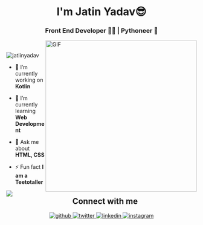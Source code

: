 <h1 align="center">I'm Jatin Yadav😎</h1>
<h3 align="center">Front End Developer 👨‍💻 | Pythoneer 🐍</h3>

<img align="right" alt="GIF" src="https://i.imgur.com/8MupZHY.gif" width="400px" /><br>


<p align="left"> <img src="https://komarev.com/ghpvc/?username=jatiinyadav&label=Profile+Views" alt="jatiinyadav" /> </p>

- 🔭 I’m currently working on **Kotlin**

- 🌱 I’m currently learning **Web Development**

- 💬 Ask me about **HTML, CSS**

- ⚡ Fun fact **I am a Teetotaller**<br>

<img align="left" src="https://github-readme-stats.vercel.app/api?username=jatiinyadav&count_private=true&theme=merko" />

<h2 align="center" >Connect with me</h2>
<div align="center">
<a href="https://github.com/jatiinyadav" target="_blank">
<img src=https://img.shields.io/badge/github-%2324292e.svg?&style=for-the-badge&logo=github&logoColor=white alt=github style="margin-bottom: 5px;" />
</a>
<a href="https://twitter.com/jatiinyadav" target="_blank">
<img src=https://img.shields.io/badge/twitter-%2300acee.svg?&style=for-the-badge&logo=twitter&logoColor=white alt=twitter style="margin-bottom: 5px;" />
</a>
<a href="https://www.linkedin.com/in/jatin-yadav-77409b19b/" target="_blank">
<img src=https://img.shields.io/badge/linkedin-%231E77B5.svg?&style=for-the-badge&logo=linkedin&logoColor=white alt=linkedin style="margin-bottom: 5px;" />
</a>
<a href="mailto:jatin27yadav@gmail.com?hl=en" target="_blank">
<img src=https://img.shields.io/badge/gmail-%23000000.svg?&style=for-the-badge&logo=gmail&logoColor=red alt=instagram style="margin-bottom: 5px;" />
</a> 
</div> 

